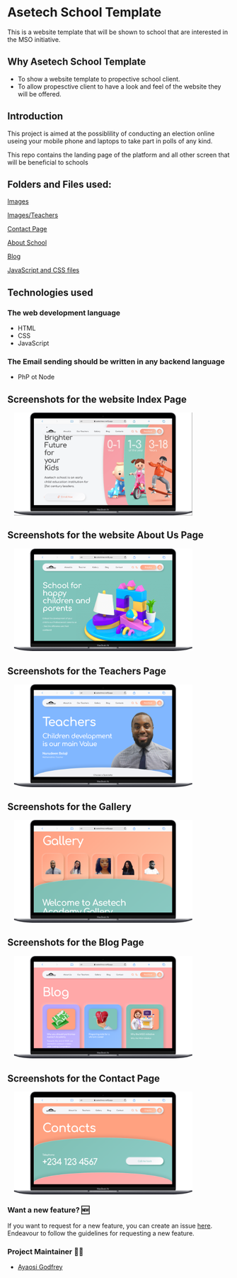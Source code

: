 # Asetech School Template

This is a website template that will be shown to school that  are interested in the MSO initiative.


## Why Asetech School Template

- To show a website template to propective school client.
- To allow propesctive client to have a look and feel of the website they will be offered.



## Introduction
This project is aimed at the possiblility of conducting an election online useing your mobile phone and laptops to take part in polls of any kind.

This repo contains the landing page of the platform and all other screen that will be beneficial to schools


## Folders and Files used:

[Images](https://github.com/Fairexx-IT-Solutions/MSO-website-Template/tree/main/images)<br>

[Images/Teachers](https://github.com/Fairexx-IT-Solutions/MSO-website-Template/tree/main/images/teachers)

[Contact Page](https://github.com/Fairexx-IT-Solutions/MSO-website-Template/tree/main/contacts)

[About School](https://github.com/Fairexx-IT-Solutions/MSO-website-Template/tree/main/school/about)

[Blog](https://github.com/Fairexx-IT-Solutions/MSO-website-Template/tree/main/promotion)

[JavaScript and CSS files](https://github.com/Fairexx-IT-Solutions/MSO-website-Template/tree/main/local/templates/desktop)

## Technologies used

### The web development language
- HTML
- CSS
- JavaScript

### The Email sending should be written in any backend language
- PhP ot Node


## Screenshots for the website Index Page

<img src="https://github.com/Fairexx-IT-Solutions/MSO-website-Template/blob/main/images/flow.gif" width="80%" alt="Screen2"  hspace="15">

## Screenshots for the website About Us Page
<img src="https://github.com/Fairexx-IT-Solutions/MSO-website-Template/blob/main/images/about.png" width="80%" alt="Screen2" hspace="15">

## Screenshots for the Teachers Page

<img src="https://github.com/Fairexx-IT-Solutions/MSO-website-Template/blob/main/images/teacher.png" width="80%" alt="Screen2"  hspace="15">

## Screenshots for the Gallery
<img src="https://github.com/Fairexx-IT-Solutions/MSO-website-Template/blob/main/images/gallery.png" width="80%" alt="Screen2" hspace="15">

## Screenshots for the Blog Page

<img src="https://github.com/Fairexx-IT-Solutions/MSO-website-Template/blob/main/images/blog.png" width="80%" alt="Screen2"  hspace="15">

## Screenshots for the Contact Page
<img src="https://github.com/Fairexx-IT-Solutions/MSO-website-Template/blob/main/images/contact.png" width="80%" alt="Screen2" hspace="15">

### Want a new feature? 🆕
If you want to request for a new feature, you can create an issue [here](https://github.com/ksinnovationhub/teamfun/issues). Endeavour to follow the guidelines for requesting a new feature.


### Project Maintainer 👷‍♂️
* [Ayaosi Godfrey](https://github.com/alphadude)







